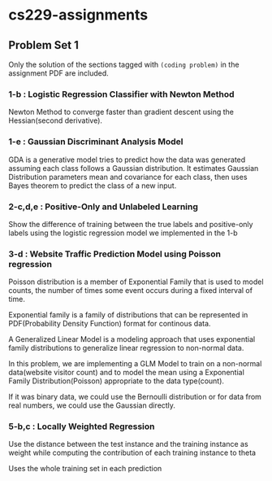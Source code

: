 # cs229-assignments

## Problem Set 1

Only the solution of the sections tagged with `(coding problem)` in the assignment PDF are included.

### 1-b : Logistic Regression Classifier with Newton Method

Newton Method to converge faster than gradient descent using the Hessian(second derivative).

### 1-e : Gaussian Discriminant Analysis Model

GDA is a generative model tries to predict how the data was generated assuming each class follows a Gaussian distribution. 
It estimates Gaussian Distribution parameters mean and covariance for each class, then uses Bayes theorem to predict the class of a new input. 

### 2-c,d,e : Positive-Only and Unlabeled Learning

Show the difference of training between the true labels and positive-only labels using the logistic regression model we implemented in the 1-b 

### 3-d : Website Traffic Prediction Model using Poisson regression

Poisson distribution is a member of Exponential Family that is used to model counts, the number of times some event occurs during a fixed interval of time.

Exponential family is a family of distributions that can be represented in PDF(Probability Density Function) format for continous data. 

A Generalized Linear Model is a modeling approach that uses exponential family distributions to generalize linear regression to non-normal data.

In this problem, we are implementing a GLM Model to train on a non-normal data(website visitor count) and to model the mean using a Exponential Family Distribution(Poisson) appropriate to the data type(count).

If it was binary data, we could use the Bernoulli distribution or for data from real numbers, we could use the Gaussian directly.

### 5-b,c : Locally Weighted Regression

Use the distance between the test instance and the training instance as weight while computing the contribution of each training instance to theta

Uses the whole training set in each prediction
